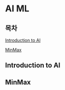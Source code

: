 # AI ML
## 목차
[Introduction to AI](#Introduction-to-AI)

[MinMax](#MinMax)
## Introduction to AI
## MinMax
